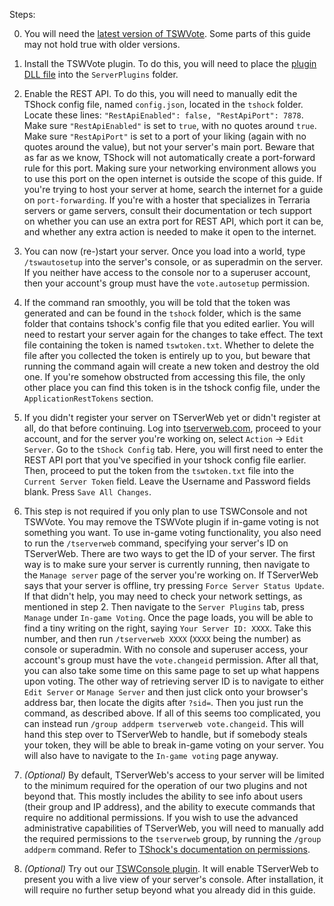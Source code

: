 Steps:

0) You will need the [latest version of TSWVote](https://gitlab.xghozt.com:2345/tsw/TSWVote/-/raw/master/Build/TSWVote.dll). Some parts of this guide may not hold true with older versions.

1) Install the TSWVote plugin. To do this, you will need to place the [plugin DLL file](https://gitlab.xghozt.com:2345/tsw/TSWVote/-/raw/master/Build/TSWVote.dll) into the `ServerPlugins` folder.

2) Enable the REST API. To do this, you will need to manually edit the TShock config file, named `config.json`, located in the `tshock` folder.
Locate these lines:
`"RestApiEnabled": false,
    "RestApiPort": 7878`.
Make sure `"RestApiEnabled"` is set to `true`, with no quotes around `true`. Make sure `"RestApiPort"` is set to a port of your liking (again with no quotes around the value), but not your server's main port.
Beware that as far as we know, TShock will not automatically create a port-forward rule for this port. 
Making sure your networking environment allows you to use this port on the open internet is outside the scope of this guide.
If you're trying to host your server at home, search the internet for a guide on `port-forwarding`. If you're with a hoster that specializes in Terraria servers or game servers, consult their documentation or tech support on whether you can use an extra port for REST API, 
which port it can be, and whether any extra action is needed to make it open to the internet.

3) You can now (re-)start your server. Once you load into a world, type `/tswautosetup` into the server's console, or as superadmin on the server.
If you neither have access to the console nor to a superuser account, then your account's group must have the `vote.autosetup` permission.

4) If the command ran smoothly, you will be told that the token was generated and can be found in the `tshock` folder, which is the same folder that contains tshock's config file that you edited earlier. You will need to restart your server again for the changes to take effect.
The text file containing the token is named `tswtoken.txt`. 
Whether to delete the file after you collected the token is entirely up to you, but beware that running the command again will create a new token and destroy the old one.
If you're somehow obstructed from accessing this file, the only other place you can find this token is in the tshock config file, under the `ApplicationRestTokens` section.

5) If you didn't register your server on TServerWeb yet or didn't register at all, do that before continuing. 
Log into [tserverweb.com](https://tserverweb.com/login.php), proceed to your account, and for the server you're working on, select `Action` -> `Edit Server`. Go to the `tShock Config` tab.
Here, you will first need to enter the REST API port that you've specified in your tshock config file earlier. 
Then, proceed to put the token from the `tswtoken.txt` file into the `Current Server Token` field. Leave the Username and Password fields blank.
Press `Save All Changes`.

6) This step is not required if you only plan to use TSWConsole and not TSWVote. You may remove the TSWVote plugin if in-game voting is not something you want.
To use in-game voting functionality, you also need to run the `/tserverweb` command, specifying your server's ID on TServerWeb.
There are two ways to get the ID of your server. The first way is to make sure your server is currently running, then navigate to the `Manage server` page of the server you're working on. If TServerWeb says that your server is offline, try pressing `Force Server Status Update`.
If that didn't help, you may need to check your network settings, as mentioned in step 2. Then navigate to the `Server Plugins` tab, press `Manage` under `In-game Voting`.
Once the page loads, you will be able to find a tiny writing on the right, saying `Your Server ID: XXXX`. Take this number, and then run `/tserverweb XXXX` (`XXXX` being the number) as console or superadmin. With no console and superuser access, your account's group must have the `vote.changeid` permission. After all that, you can also take some time on this same page to set up what happens upon voting.
The other way of retrieving server ID is to navigate to either `Edit Server` or `Manage Server` and then just click onto your browser's address bar, then locate the digits after `?sid=`. Then you just run the command, as described above.
If all of this seems too complicated, you can instead run `/group addperm tserverweb vote.changeid`. This will hand this step over to TServerWeb to handle, but if somebody steals your token, they will be able to break in-game voting on your server. You will also have to navigate to the `In-game voting` page anyway.

7) _(Optional)_ By default, TServerWeb's access to your server will be limited to the minimum required for the operation of our two plugins and not beyond that.
This mostly includes the ability to see info about users (their group and IP address), and the ability to execute commands that require no additional permissions.
If you wish to use the advanced administrative capabilities of TServerWeb, you will need to manually add the required permissions to the `tserverweb` group, by running the `/group addperm` command. Refer to [TShock's documentation on permissions](https://tshock.readme.io/docs/permissions).

8) _(Optional)_ Try out our [TSWConsole plugin](https://gitlab.xghozt.com:2345/tsw/tswconsole/-/raw/master/Build/TSWConsole.dll). It will enable TServerWeb to present you with a live view of your server's console. After installation, it will require no further
setup beyond what you already did in this guide.